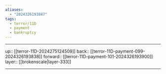 ```yaml
---
aliases:
  - "2024326193847"
tags:
  - terror/11D
  - payment
  - bankruptcy
---
```




***

up:: [[terror-11D-2024275124509]]
back:: [[terror-11D-payment-099-2024326193838]]
forward:: [[terror-11D-payment-101-2024326193900]]
layer:: [[brokenscale|layer-333]]

***
